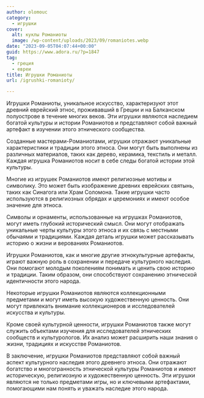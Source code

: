 ```yaml
---
author: olomouc
category:
  - игрушки
cover:
  alt: куклы Романиоты
  image: /wp-content/uploads/2023/09/romaniotes.webp
date: "2023-09-05T04:07:44+00:00"
guid: https://www.adora.ru/?p=1847
tag:
  - греция
  - евреи
title: Игрушки Романиоты
url: /igrushki-romanioty/

---
```

Игрушки Романиоты, уникальное искусство, характеризуют этот древний еврейский этнос, проживавший в Греции и на Балканском полуострове в течение многих веков. Эти игрушки являются наследием богатой культуры и истории Романиотов и представляют собой важный артефакт в изучении этого этнического сообщества.

Созданные мастерами-Романиотами, игрушки отражают уникальные характеристики и традиции этого этноса. Они могут быть выполнены из различных материалов, таких как дерево, керамика, текстиль и металл. Каждая игрушка Романиотов носит в себе следы богатой истории этой культуры.

Многие из игрушек Романиотов имеют религиозные мотивы и символику. Это может быть изображение древних еврейских святынь, таких как Синагога или Храм Соломона. Такие игрушки часто используются в религиозных обрядах и церемониях и имеют особое значение для этноса.

Символы и орнаменты, использованные на игрушках Романиотов, могут иметь глубокий исторический смысл. Они могут отображать уникальные черты культуры этого этноса и их связь с местными обычаями и традициями. Каждая деталь игрушки может рассказывать историю о жизни и верованиях Романиотов.

Игрушки Романиотов, как и многие другие этнокультурные артефакты, играют важную роль в сохранении и передаче культурного наследия. Они помогают молодым поколениям понимать и ценить свою историю и традиции. Таким образом, они способствуют сохранению этнической идентичности этого народа.

Некоторые игрушки Романиотов являются коллекционными предметами и могут иметь высокую художественную ценность. Они могут привлекать внимание коллекционеров и исследователей искусства и культуры.

Кроме своей культурной ценности, игрушки Романиотов также могут служить объектами изучения для исследователей этнических сообществ и культурологов. Их анализ может расширить наши знания о жизни, традициях и искусстве Романиотов.

В заключение, игрушки Романиотов представляют собой важный аспект культурного наследия этого древнего этноса. Они отражают богатство и многогранность этнической культуры Романиотов и имеют историческую, религиозную и художественную ценность. Эти игрушки являются не только предметами игры, но и ключевыми артефактами, помогающими нам понять и уважать наследие этого народа.
